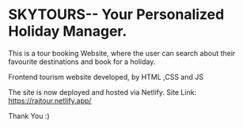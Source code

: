 # SKYTOURS-- Your Personalized Holiday Manager. 
This is a tour booking Website, where the user can search about their favourite destinations and book for a holiday.

Frontend tourism website developed, by HTML ,CSS and JS

The site is now deployed and hosted via Netlify.
Site Link: https://rajtour.netlify.app/

Thank You :)
